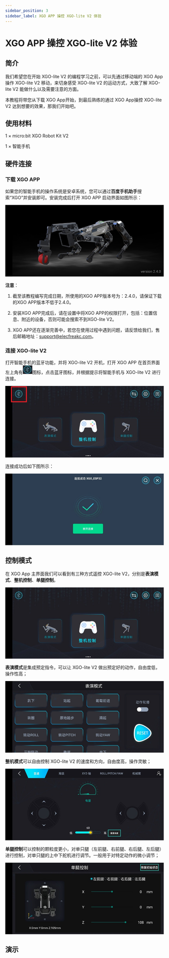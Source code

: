 ```yaml
---
sidebar_position: 3
sidebar_label: XGO APP 操控 XGO-lite V2 体验
---
```


# XGO APP 操控 XGO-lite V2 体验

## 简介

我们希望您在开始 XGO-lite V2 的编程学习之前，可以先通过移动端的 XGO App 操作 XGO-lite V2 移动，来切身感受 XGO-lite V2 的运动方式，大致了解 XGO-lite V2 能做什么以及需要注意的方面。

本教程将带您从下载 XGO App开始，到最后熟练的通过 XGO App操控 XGO-lite V2 达到想要的效果，那我们开始吧。

## 使用材料

1 × micro:bit XGO Robot Kit V2

1 × 智能手机

## 硬件连接

### 下载 XGO APP

如果您的智能手机的操作系统是安卓系统，您可以通过**百度手机助手**搜索“XGO”并安装即可。安装完成后打开 XGO APP 启动界面如图所示：

![](./../images/microbit-xgo-lite-v2-app-1.png)

**注意**：

1. 截至该教程编写完成日期，所使用的XGO APP版本号为：2.4.0，请保证下载的XGO APP版本不低于2.4.0。

2. 安装XGO APP完成后，请在设置中将XGO APP的权限打开，包括：位置信息、附近的设备，否则可能会搜索不到XGO-lite V2。
3. XGO APP还在逐渐完善中，若您在使用过程中遇到问题，请反馈给我们，售后邮箱地址：support@elecfreakc.com。

### 连接 XGO-lite V2

打开智能手机的蓝牙功能，并将 XGO-lite V2 开机，打开 XGO APP 在首页界面左上角有![](./../images/microbit-xgo-lite-v2-app-2.png)图标，点击蓝牙图标，并根据提示将智能手机与 XGO-lite V2 进行连接。

![](./../images/microbit-xgo-lite-v2-app-6.png)

连接成功后如下图所示：

![](./../images/microbit-xgo-lite-v2-app-4.png)

## 控制模式

在 XGO App 主界面我们可以看到有三种方式遥控 XGO-lite V2，分别是**表演模式**、**整机控制**、**单腿控制**。

![](./../images/microbit-xgo-lite-v2-app-10.png)



**表演模式**是集成预定指令，可以让 XGO-lite V2 做出预定好的动作，自由度低，操作性高；

![](./../images/microbit-xgo-lite-v2-app-8.png)



**整机模式**可以自由控制 XGO-lite V2 的速度和方向，自由度高，操作灵敏；

![](./../images/microbit-xgo-lite-v2-app-9.png)



**单腿控制**可以控制的颗粒度更小，对单只腿（左前腿、右前腿、右后腿、左后腿）进行控制，对单只腿的上中下舵机进行调节。一般用于对特定动作的微小调节；

![](./../images/microbit-xgo-lite-v2-app-11.png)

## 演示

